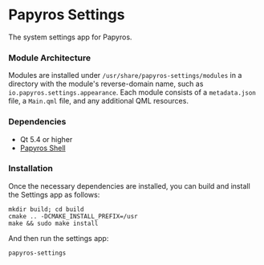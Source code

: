 Papyros Settings
================

The system settings app for Papyros.

### Module Architecture ###

Modules are installed under `/usr/share/papyros-settings/modules` in a directory with the module's reverse-domain name, such as `io.papyros.settings.appearance`. Each module consists of a `metadata.json` file, a `Main.qml` file, and any additional QML resources.

### Dependencies ###

 * Qt 5.4 or higher
 * [Papyros Shell](https://github.com/papyros/papyros-shell)

### Installation ###

Once the necessary dependencies are installed, you can build and install the Settings app as follows:

    mkdir build; cd build
    cmake .. -DCMAKE_INSTALL_PREFIX=/usr
    make && sudo make install

And then run the settings app:

    papyros-settings
